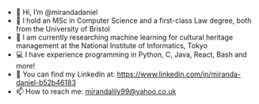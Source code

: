 - 👋 Hi, I’m @mirandadaniel
- 👀 I hold an MSc in Computer Science and a first-class Law degree, both from the University of Bristol
- 🌱 I am currently researching machine learning for cultural heritage management at the National Institute of Informatics, Tokyo 
- 💻 I have experience programming in Python, C, Java, React, Bash and more!
- 🍏 You can find my LinkedIn at: https://www.linkedin.com/in/miranda-daniel-b52b46183 
- 📫 How to reach me: mirandalily99@yahoo.co.uk

<!---
mirandadaniel/mirandadaniel is a ✨ special ✨ repository because its `README.md` (this file) appears on your GitHub profile.
You can click the Preview link to take a look at your changes.
--->
